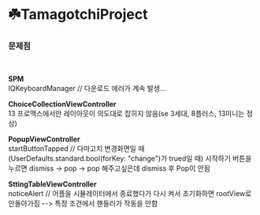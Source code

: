 # ☘️TamagotchiProject

### 문제점
</br>

**SPM** </br>
IQKeyboardManager // 다운로드 에러가 계속 발생...
</br>

**ChoiceCollectionViewController** </br>
13 프로맥스에서만 레이아웃이 의도대로 잡히지 않음(se 3세대, 8플러스, 13미니는 정상)
</br>

**PopupViewController** </br>
startButtonTapped // 다마고치 변경화면일 때 (UserDefaults.standard.bool(forKey: "change")가 trued일 때) 시작하기 버튼을 누르면 dismiss -> pop -> pop 해주고싶은데 dismiss 후 Pop이 안됨
</br>

**SttingTableViewController** </br>
noticeAlert // 어플을 시뮬레이터에서 종료했다가 다시 켜서 초기화하면 rootView로 안돌아가짐 --> 특정 조건에서 핸들러가 작동을 안함
